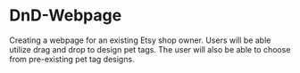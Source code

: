 # DnD-Webpage
Creating a webpage for an existing Etsy shop owner. Users will be able utilize drag and drop to design pet tags. The user will also be able to choose from pre-existing pet tag designs. 
